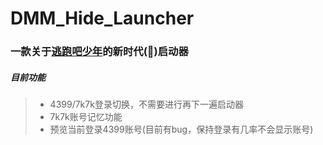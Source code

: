 # DMM_Hide_Launcher

### 一款关于[逃跑吧少年](http://tpbsn.baoyis.com/)的新时代(💩)启动器



##### 目前功能

> - 4399/7k7k登录切换，不需要进行再下一遍启动器
> - 7k7k账号记忆功能
> - 预览当前登录4399账号(目前有bug，保持登录有几率不会显示账号)

